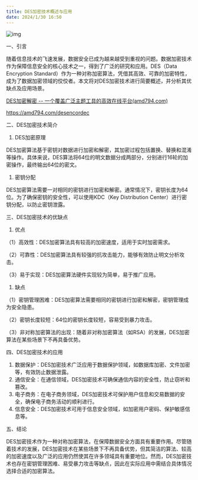```yaml
---
title: DES加密技术概述与应用
date: 2024/1/30 16:50
---
```


![img](https://img2023.cnblogs.com/blog/1546022/202311/1546022-20231130194032403-1701291650.png)



一、引言

随着信息技术的飞速发展，数据安全已成为越来越受到重视的问题。数据加密技术作为保障信息安全的核心技术之一，得到了广泛的研究和应用。DES（Data Encryption Standard）作为一种对称加密算法，凭借其高效、可靠的加密特性，成为了数据加密领域的佼佼者。本文将对DES加密技术进行简要概述，并分析其优缺点及应用场景。

[DES加密解密 -- 一个覆盖广泛主题工具的高效在线平台(amd794.com)](https://amd794.com/desencordec)

https://amd794.com/desencordec

二、DES加密技术简介

1. DES加密原理

DES加密算法基于密钥对数据进行加密和解密，其加密过程包括置换、替换和混淆等操作。具体来说，DES算法将64位的明文数据分成两部分，分别进行16轮的加密操作，最终输出64位的密文。

1. 密钥分配

DES加密算法需要一对相同的密钥进行加密和解密。通常情况下，密钥长度为64位。为了确保密钥的安全性，可以使用KDC（Key Distribution Center）进行密钥分配，以防止密钥泄露。

三、DES加密技术的优缺点

1. 优点

（1）高效性：DES加密算法具有较高的加密速度，适用于实时加密需求。

（2）可靠性：DES加密算法具有较强的抗攻击能力，能够有效防止明文分析攻击。

（3）易于实现：DES加密算法硬件实现较为简单，易于推广应用。

1. 缺点

（1）密钥管理困难：DES加密算法需要相同的密钥进行加密和解密，密钥管理成为安全隐患。

（2）密钥长度较短：64位的密钥长度较短，容易受到暴力攻击。

（3）非对称加密算法的出现：随着非对称加密算法（如RSA）的发展，DES加密算法在某些场景下不再具备优势。

四、DES加密技术的应用

1. 数据保护：DES加密技术广泛应用于数据保护领域，如数据库加密、文件加密等，有效防止数据泄露。
2. 通信安全：在通信领域，DES加密技术可确保通信内容的安全性，防止窃听和篡改。
3. 电子商务：在电子商务领域，DES加密技术可保护用户信息和交易数据的安全，确保电子商务活动的顺利进行。
4. 信息安全：DES加密技术可用于信息安全领域，如加密用户密码、保护敏感信息等。

五、结论

DES加密技术作为一种对称加密算法，在保障数据安全方面具有重要作用。尽管随着技术的发展，DES加密技术在某些场景下不再具备优势，但其简洁的算法、较高的加密速度以及广泛的应用仍然使其在许多领域具有重要地位。然而，DES加密技术也存在密钥管理困难、易受暴力攻击等缺点，因此在实际应用中需结合具体情况选择合适的加密算法。